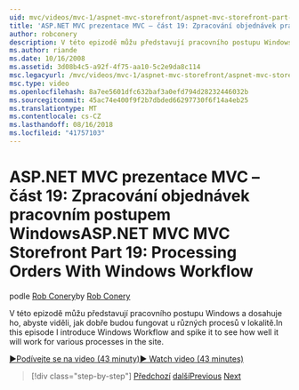 ```yaml
---
uid: mvc/videos/mvc-1/aspnet-mvc-storefront/aspnet-mvc-storefront-part-19-processing-orders-with-windows-workflow
title: 'ASP.NET MVC prezentace MVC – část 19: Zpracování objednávek pracovním postupem Windows | Dokumentace Microsoftu'
author: robconery
description: V této epizodě můžu představují pracovního postupu Windows a dosahuje ho, abyste viděli, jak dobře budou fungovat u různých procesů v lokalitě.
ms.author: riande
ms.date: 10/16/2008
ms.assetid: 3d08b4c5-a92f-4f75-aa10-5c2e9da8c114
msc.legacyurl: /mvc/videos/mvc-1/aspnet-mvc-storefront/aspnet-mvc-storefront-part-19-processing-orders-with-windows-workflow
msc.type: video
ms.openlocfilehash: 8a7ee5601dfc632baf3a0efd794d28232446032b
ms.sourcegitcommit: 45ac74e400f9f2b7dbded66297730f6f14a4eb25
ms.translationtype: MT
ms.contentlocale: cs-CZ
ms.lasthandoff: 08/16/2018
ms.locfileid: "41757103"
---
```

<a name="aspnet-mvc-mvc-storefront-part-19-processing-orders-with-windows-workflow"></a><span data-ttu-id="3354a-103">ASP.NET MVC prezentace MVC – část 19: Zpracování objednávek pracovním postupem Windows</span><span class="sxs-lookup"><span data-stu-id="3354a-103">ASP.NET MVC MVC Storefront Part 19: Processing Orders With Windows Workflow</span></span>
====================
<span data-ttu-id="3354a-104">podle [Rob Conery](https://github.com/robconery)</span><span class="sxs-lookup"><span data-stu-id="3354a-104">by [Rob Conery](https://github.com/robconery)</span></span>

<span data-ttu-id="3354a-105">V této epizodě můžu představují pracovního postupu Windows a dosahuje ho, abyste viděli, jak dobře budou fungovat u různých procesů v lokalitě.</span><span class="sxs-lookup"><span data-stu-id="3354a-105">In this episode I introduce Windows Workflow and spike it to see how well it will work for various processes in the site.</span></span>

[<span data-ttu-id="3354a-106">&#9654;Podívejte se na video (43 minuty)</span><span class="sxs-lookup"><span data-stu-id="3354a-106">&#9654; Watch video (43 minutes)</span></span>](https://channel9.msdn.com/Blogs/ASP-NET-Site-Videos/aspnet-mvc-mvc-storefront-part-19-processing-orders-with-windows-workflow)

> [!div class="step-by-step"]
> <span data-ttu-id="3354a-107">[Předchozí](aspnet-mvc-storefront-part-18-creating-an-experience.md)
> [další](aspnet-mvc-storefront-part-19a-windows-workflow-followup.md)</span><span class="sxs-lookup"><span data-stu-id="3354a-107">[Previous](aspnet-mvc-storefront-part-18-creating-an-experience.md)
[Next](aspnet-mvc-storefront-part-19a-windows-workflow-followup.md)</span></span>

